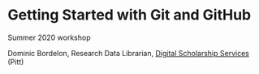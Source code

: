 # Getting Started with Git and GitHub

Summer 2020 workshop

Dominic Bordelon, Research Data Librarian, [Digital Scholarship Services](https://library.pitt.edu/digital-scholarship-services) (Pitt)